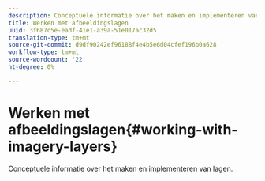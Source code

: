```yaml
---
description: Conceptuele informatie over het maken en implementeren van lagen.
title: Werken met afbeeldingslagen
uuid: 3f687c5e-eadf-41e1-a39a-51e017ac32d5
translation-type: tm+mt
source-git-commit: d9df90242ef96188f4e4b5e6d04cfef196b0a628
workflow-type: tm+mt
source-wordcount: '22'
ht-degree: 0%

---
```



# Werken met afbeeldingslagen{#working-with-imagery-layers}

Conceptuele informatie over het maken en implementeren van lagen.

